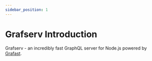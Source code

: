 ```yaml
---
sidebar_position: 1
---
```


# Grafserv Introduction

Grafserv - an incredibly fast GraphQL server for Node.js powered by
[Grafast](/grafast/).

<!--

### Mounting PostGraphile middleware under a subpath

This isn't officially supported; however it should work in most cases. If you're
mounting under a subpath in express then `app.use("/path/to", postgraphile())`
should work automatically without requiring any options. If you're using an
external proxy then you must supply the base URL so that PostGraphile knows
where to tell the browser the assets are located. This is all so that
PostGraphile can reference different parts of itself correctly, such as the
location for the watch stream to put in the header, or the GraphQL endpoint for
GraphiQL to connect to.

A really complex use case of this would be this example:

```js
// Assuming you combine both Express subpath AND an external
// proxy which mounts your express app at `/myproxypath`, you
// should provide options like this:
app.use(
  "/path/to",
  postgraphile(db, schemas, {
    externalUrlBase: "/myproxypath/path/to",
    graphqlRoute: "/graphql",
    graphiql: true,
    graphiqlRoute: "/graphiql",
  }),
);
// Then you can load GraphiQL at `/myproxypath/path/to/graphiql`
// and it will know to connect to GraphQL at
// `/myproxypath/path/to/graphql`
```

### Composing PostGraphile middleware with other middleware

Some use cases might require to mount other middleware before PostGraphile, for
instance if requests to the GraphQL endpoint should be subject to an additional
authorization / authentication mechanism.

With express, such a composition can be done like the following:

```js
// Example middleware, does nothing
function authMiddleware(req, res, next) {
  //...
  next();
}
// Mount middleware on the GraphQL endpoint
app.use("/graphql", authMiddleware);
// Mount PostGraphile after this middleware
app.use(postgraphile(connectionString, schema, options));
```

This example uses Express, but a similar approach is possible with other Node.js
webservers.

### handleErrors

Optionally you may specify a `handleErrors` function as part of the PostGraphile
options. This function will be passed the list of errors that occurred during
the GraphQL operation (if any occurred) and must return this same list, or a
list that will be used to replace the errors.

In [GraphQL.js](https://github.com/graphql/graphql-js), all errors are wrapped
in
[a `GraphQLError` object](https://github.com/graphql/graphql-js/blob/6bb002d74d32067540c0dc8401c977520fa1ed20/src/error/GraphQLError.js).
You can get to the original error that was thrown from a resolver via the
`originalError` property on the GraphQLError, however some errors might be
GraphQL query validation or other error types that don't have an
`originalError`. Further some errors might be provided by PostGraphile itself
rather than GraphQL, so might not be GraphQLError objects.

The original error could be thrown from any number of places (especially if
you're using plugins) but if it is thrown from PostgreSQL, then it might be a
[pg DatabaseError error](https://github.com/brianc/node-postgres/blob/95b5daadaade40ea343c0d3ad09ab230fa2ade4c/packages/pg-protocol/src/messages.ts#L97-L117).

Errors are detailed in
[the GraphQL Spec](https://spec.graphql.org/June2018/#sec-Errors), so be sure
that the errors you return from `handleErrors` conform to these rules.

You can find
[an example of `handleErrors` in Graphile Starter](https://github.com/graphile/starter/blob/d90cdc7560b01a2bc2847a72307383a36786a780/%40app/server/src/utils/handleErrors.ts).

[connect]: https://www.npmjs.com/connect
[express]: https://www.npmjs.com/express
[graphql/express-graphql#82]: https://github.com/graphql/express-graphql/pull/82
[`pg`]: https://www.npmjs.com/pg
[`pg.pool`]: https://node-postgres.com/api/pool
[morgan]: https://www.npmjs.com/morgan
[grafserv]: https://grafast.org/grafserv/

-->
